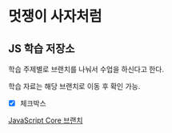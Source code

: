 # 멋쟁이 사자처럼

## JS 학습 저장소

학습 주제별로 브랜치를 나눠서 수업을 하신다고 한다.

학습 자료는 해당 브랜치로 이동 후 확인 가능.

- [x] 체크박스

[JavaScript Core 브랜치](htttps://www.naver.com)
